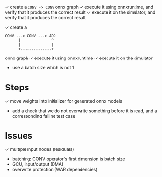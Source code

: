 ✓ create a `CONV -> CONV` onnx graph
   ✓ execute it using onnxruntime, and verify that it produces the correct
     result
   ✓ execute it on the simulator, and verify that it produces the correct result

✓ create a

```
CONV ---> CONV ---> ADD
      |              ^
      |              |
      +--------------+
```

onnx graph
   ✓ execute it using onnxruntime
   ✓ execute it on the simulator
   - use a batch size which is not 1

# Steps
 ✓ move weights into initializer for generated onnx models
 - add a check that we do not overwrite something before it is read, and a
   corresponding failing test case

# Issues
 ✓ multiple input nodes (residuals)
 - batching: CONV operator's first dimension is batch size
 - GCU, input/output (DMA)
 - overwrite protection (WAR dependencies)
